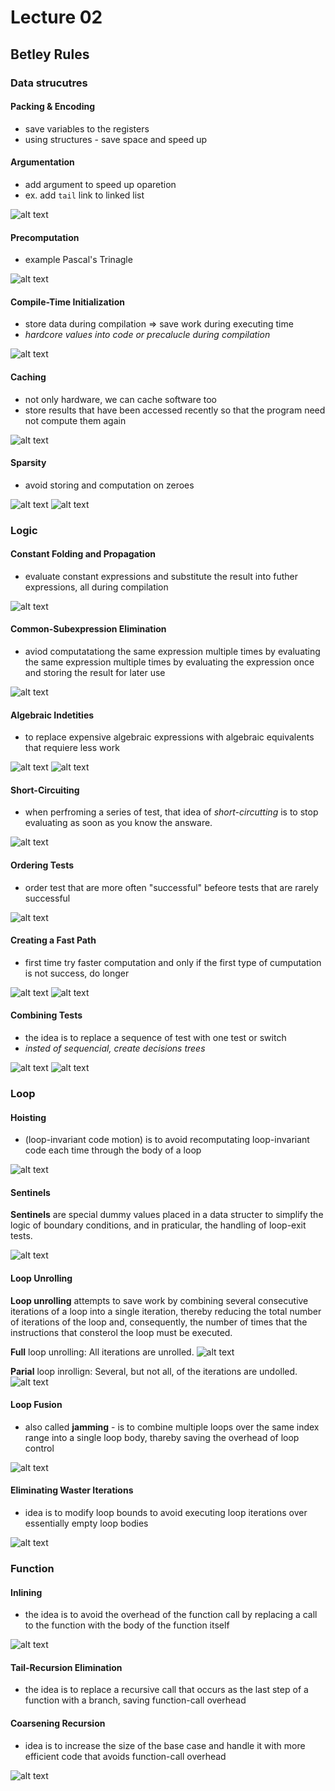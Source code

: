 # Lecture 02

## Betley Rules

### Data strucutres

#### Packing & Encoding
- save variables to the registers
- using structures - save space and speed up

#### Argumentation

- add argument to speed up oparetion
- ex. add `tail` link to linked list

![alt text](image.png)

#### Precomputation

- example Pascal's Trinagle

![alt text](image-1.png)

#### Compile-Time Initialization

- store data during compilation => save work during executing time
- *hardcore values into code or precalucle during compilation*

![alt text](image-2.png)

#### Caching

- not only hardware, we can cache software too
- store results that have been accessed recently so that the program need not compute them again

![alt text](image-3.png)

#### Sparsity

- avoid storing and computation on zeroes

![alt text](image-4.png)
![alt text](image-5.png)

### Logic

#### Constant Folding and Propagation

- evaluate constant expressions and substitute the result into futher expressions, all during compilation

![alt text](image-6.png)

#### Common-Subexpression Elimination

- aviod computatationg the same expression multiple times by evaluating the same expression multiple times by evaluating the expression once and storing the result for later use

![alt text](image-7.png)

#### Algebraic Indetities

- to replace expensive algebraic expressions with algebraic equivalents that requiere less work

![alt text](image-8.png)
![alt text](image-9.png)

#### Short-Circuiting

- when perfroming a series of test, that idea of *short-circutting* is to stop evaluating as soon as you know the answare.

![alt text](image-10.png)

#### Ordering Tests

- order test that are more often "successful" befeore tests that are rarely successful

![alt text](image-11.png)

#### Creating a Fast Path

- first time try faster computation and only if the first type of cumputation is not success, do longer

![alt text](image-12.png)
![alt text](image-13.png)

#### Combining Tests

- the idea is to replace a sequence of test with one test or switch
- *insted of sequencial, create decisions trees*

![alt text](image-14.png)
![alt text](image-15.png)

### Loop

#### Hoisting

- (loop-invariant code motion) is to avoid recomputating loop-invariant code each time through the body of a loop

![alt text](image-16.png)

#### Sentinels

**Sentinels** are special dummy values placed in a data structer to simplify the logic of boundary conditions, and in praticular, the handling of loop-exit tests.

![alt text](image-17.png)

#### Loop Unrolling

**Loop unrolling** attempts to save work by combining several consecutive iterations of a loop into a single iteration, thereby reducing the total number of iterations of the loop and, consequently, the number of times that the instructions that consterol the loop must be executed.

**Full** loop unrolling: All iterations are unrolled.
![alt text](image-18.png)

**Parial** loop inrollign: Several, but not all, of the iterations are undolled.
![alt text](image-19.png)


#### Loop Fusion

- also called **jamming** - is to combine multiple loops over the same index range into a single loop body, thareby saving the overhead of loop control

![alt text](image-20.png)

#### Eliminating Waster Iterations

- idea is to modify loop bounds to avoid executing loop iterations over essentially empty loop bodies

![alt text](image-21.png)

### Function

#### Inlining

- the idea is to avoid the overhead of the function call by replacing a call to the function with the body of the function itself

![alt text](image-22.png)


#### Tail-Recursion Elimination

- the idea is to replace a recursive call that occurs as the last step of a function with a branch, saving function-call overhead

#### Coarsening Recursion

- idea is to increase the size of the base case and handle it with more efficient code that avoids function-call overhead

![alt text](image-23.png)